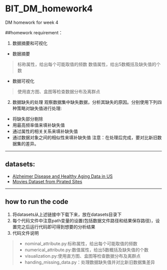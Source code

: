 # BIT_DM_homework4
DM homework for week 4

##homework requirement：
1. 数据摘要和可视化
- 数据摘要
 >标称属性，给出每个可能取值的频数
 >数值属性，给出5数概括及缺失值的个数

- 数据可视化
>使用直方图、盒图等检查数据分布及离群点

2. 数据缺失的处理
观察数据集中缺失数据，分析其缺失的原因。分别使用下列四种策略对缺失值进行处理:

- 将缺失部分剔除
- 用最高频率值来填补缺失值
- 通过属性的相关关系来填补缺失值
- 通过数据对象之间的相似性来填补缺失值
注意：在处理后完成，要对比新旧数据集的差异。
-----
## datasets:
- [Alzheimer Disease and Healthy Aging Data in US](https://www.kaggle.com/datasets/ananthu19/alzheimer-disease-and-healthy-aging-data-in-us)
- [Movies Dataset from Pirated Sites](https://www.kaggle.com/datasets/arsalanrehman/movies-dataset-from-piracy-website)
-----
## how to run the code
1. 将datasets从上述链接中下载下来，放在datasets目录下
2. 每个代码文件中注意path变量的设置(包括数据文件路径和结果保存路径)，设置完之后运行代码即可得到想要的分析结果
3. 代码文件说明
> - nominal_attribute.py:标称属性，给出每个可能取值的频数
> - numerical_attribute.py:数值属性，给出5数概括及缺失值的个数
> - visualization.py:使用直方图、盒图等检查数据分布及离群点
> - handing_missing_data.py：处理数据缺失值并对比新旧数据集差异